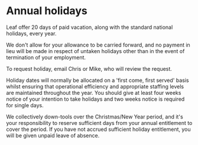 # Annual holidays

Leaf offer 20 days of paid vacation, along with the standard national holidays, every year.

We don't allow for your allowance to be carried forward, and no payment in lieu will be made in respect of untaken holidays other than in the event of termination of your employment.

To request holiday, email Chris or Mike, who will review the request.

Holiday dates will normally be allocated on a 'first come, first served' basis whilst ensuring that operational efficiency and appropriate staffing levels are maintained throughout the year. You should give at least four weeks notice of your intention to take holidays and two weeks notice is required for single days.

We collectively down-tools over the Christmas/New Year period, and it's your responsibility to reserve sufficient days from your annual entitlement to cover the period. If you have not accrued sufficient holiday entitlement, you will be given unpaid leave of absence.
